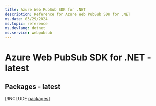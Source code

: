 ```yaml
---
title: Azure Web PubSub SDK for .NET
description: Reference for Azure Web PubSub SDK for .NET
ms.date: 03/29/2024
ms.topic: reference
ms.devlang: dotnet
ms.service: webpubsub
---
```

# Azure Web PubSub SDK for .NET - latest
## Packages - latest
[!INCLUDE [packages](web-pubsub-index.md)]